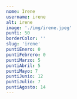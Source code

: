 ```yaml
---
nome: Irene
username: irene
alt: irene
image: './img/irene.jpeg'
punti: 50
borderColor: ''
slug: 'irene'
puntiEnero: 0
puntiFebrero: 0
puntiMarzo: 5
puntiAbril: 5
puntiMayo: 7
puntiJunio: 12
puntiJulio: 7
puntiAgosto: 14
---
```

